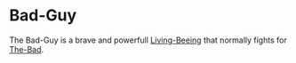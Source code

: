# Bad-Guy

The Bad-Guy is a brave and powerfull [Living-Beeing]() that normally fights for [The-Bad](60121.md).